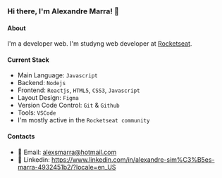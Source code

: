 ### Hi there, I'm Alexandre Marra! 👋

#### About
I'm a developer web. I'm studyng web developer at [Rocketseat](https://rocketseat.com.br). 

#### Current Stack
- Main Language: `Javascript`
- Backend: `Nodejs`
- Frontend: `Reactjs`, `HTML5`, `CSS3`, `Javascript`
- Layout Design: `Figma`
- Version Code Control: `Git` & `Github`
- Tools: `VSCode`
- I'm mostly active in the `Rocketseat community`

#### Contacts
- 📨 Email: alexsmarra@hotmail.com
- 👤 Linkedin: https://www.linkedin.com/in/alexandre-sim%C3%B5es-marra-4932451b2/?locale=en_US

